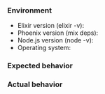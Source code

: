 <!--
### Precheck

* For general discussions and support, use Stack Overflow or the Elixir Forum
* For proposing and discussing new features, start a thread on the Phoenix Core mailing list
* For bugs, do a quick search and make sure the bug has not yet been reported
* Ensure that this issue is related to the Phoenix library and not one of the dependencies listed in mix.exs (Ecto, Plug, etc.)
* All checked? Be nice and have fun!
-->

### Environment

* Elixir version (elixir -v):
* Phoenix version (mix deps):
* Node.js version (node -v):
* Operating system:

### Expected behavior


### Actual behavior
